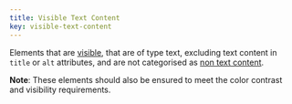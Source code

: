 ```yaml
---
title: Visible Text Content
key: visible-text-content
---
```


Elements that are [visible](#visible), that are of type text, excluding text content in `title` or `alt` attributes, and are not categorised as [non text content](https://www.w3.org/WAI/WCAG21/Understanding/non-text-content).

**Note**: These elements should also be ensured to meet the color contrast and visibility requirements.
